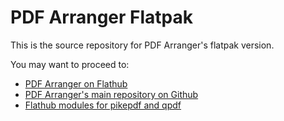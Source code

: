 PDF Arranger Flatpak
====================

This is the source repository for PDF Arranger's flatpak version.

You may want to proceed to:

- [PDF Arranger on Flathub](https://flathub.org/apps/details/com.github.jeromerobert.pdfarranger)
- [PDF Arranger's main repository on Github](https://github.com/pdfarranger/pdfarranger)
- [Flathub modules for pikepdf and qpdf](https://github.com/dreua/flatpak-module-qpdf-pikepdf)
